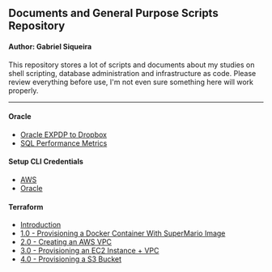 ## Documents and General Purpose Scripts Repository
#### Author:  Gabriel Siqueira

This repository stores a lot of scripts and documents about my studies on shell scripting, database administration and infrastructure as code. Please review everything before use, I'm not even sure something here will work properly.

---

#### Oracle
* [Oracle EXPDP to Dropbox](oracle/expdp_db_and_post_on_dropbox.sh)
* [SQL Performance Metrics](oracle/performance.sql)

#### Setup CLI Credentials
* [AWS](setup/cli/cli-aws.md)
* [Oracle](setup/cli/cli-oracle.md)

#### Terraform
* [Introduction](terraform/introduction.md)
* [1.0 - Provisioning a Docker Container With SuperMario Image
](terraform/1.0.md)
* [2.0 - Creating an AWS VPC](terraform/2.0.md)
* [3.0 - Provisioning an EC2 Instance + VPC](terraform/3.0.md)
* [4.0 - Provisioning a S3 Bucket](terraform/4.0.md)
